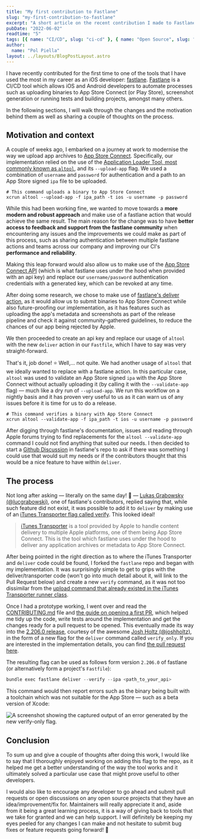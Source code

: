 ```yaml
---
title: "My first contribution to Fastlane"
slug: "my-first-contribution-to-fastlane"
excerpt: "A short article on the recent contribution I made to Fastlane's open source project."
pubDate: "2022-06-02"
readtime: "5"
tags: [{ name: "CI/CD", slug: "ci-cd" }, { name: "Open Source", slug: "open-source" }]
author:
  name: "Pol Piella"
layout: ../layouts/BlogPostLayout.astro
---
```


I have recently contributed for the first time to one of the tools that I have used the most in my career as an iOS developer: [fastlane](https://github.com/fastlane/fastlane). [Fastlane](https://github.com/fastlane/fastlane) is a CI/CD tool which allows iOS and Android developers to automate processes such as uploading binaries to App Store Connect (or Play Store), screenshot generation or running tests and building projects, amongst many others.

In the following sections, I will walk through the changes and the motivation behind them as well as sharing a couple of thoughts on the process.

## Motivation and context
A couple of weeks ago, I embarked on a journey at work to modernise the way we upload app archives to [App Store Connect](https://appstoreconnect.apple.com). Specifically, our implementation relied on the use of the [Application Loader Tool, most commonly known as `altool`](https://keith.github.io/xcode-man-pages/altool.1.html), and its `--upload-app` flag. We used a combination of `username` and `password` for authentication and a path to an App Store signed `ipa` file to be uploaded.

```bash:Terminal
# This command uploads a binary to App Store Connect
xcrun altool --upload-app -f ipa_path -t ios -u username -p password
```

While this had been working fine, we wanted to move towards a  **more modern and robust approach** and make use of a fastlane action that would achieve the same result. The main reason for the change was to have **better access to feedback and  support from the fastlane community** when encountering any issues and the improvements we could make as part of this process, such as sharing authentication between multiple fastlane actions and teams across our company and improving our CI's **performance and reliability**. 

Making this leap forward would also allow us to make use of the [App Store Connect API](https://developer.apple.com/documentation/appstoreconnectapi) (which is what fastlane uses under the hood when provided with an api key) and replace our `username/password` authentication credentials with a generated key, which can be revoked at any time.

After doing some research, we chose to make use of [fastlane's deliver action](https://docs.fastlane.tools/actions/deliver), as it would allow us to submit binaries to App Store Connect while also future-proofing our implementation, as it has features such as uploading the app's metadata and screenshots as part of the release pipeline and check it against community-gathered guidelines, to reduce the chances of our app being rejected by Apple.

We then proceeded to create an api key and replace our usage of `altool` with the new `deliver` action in our `Fastfile`, which I have to say was very straight-forward.

That's it, job done! ⭐️ Well,... not quite. We had another usage of `altool` that we ideally wanted to replace with a fastlane action. In this particular case, `altool` was used to validate an App Store signed `ipa` with the App Store Connect without actually uploading it (by calling it with the `--validate-app` flag) — much like a dry run of `--upload-app`. We run this workflow on a nightly basis and it has proven very useful to us as it can warn us of any issues before it is time for us to do a release. 

```bash:Terminal
# This command verifies a binary with App Store Connect
xcrun altool --validate-app -f ipa_path -t ios -u username -p password
```

After digging through fastlane's documentation, issues and reading through Apple forums trying to find replacements for the `altool --validate-app` command I could not find anything that suited our needs. I then decided to start a [Github Discussion](https://github.com/fastlane/fastlane/discussions/20204) in fastlane's repo to ask if there was something I could use that would suit my needs or if the contributors thought that this would be a nice feature to have within `deliver`.

## The process
Not long after asking — literally on the same day! 🤩 — [Lukas Grabowsky (@lucgrabowski)](https://github.com/lucgrabowski), one of fastlane's contributors, replied saying that, while such feature did not exist, it was possible to add it to `deliver` by making use of an [iTunes Transporter flag called verify](https://help.apple.com/itc/transporteruserguide/en.lproj/static.html#apdATD1E2248-D1E1A1303-D1E2248A1126). This looked ideal! 

> [iTunes Transporter](https://help.apple.com/itc/transporteruserguide/en.lproj/static.html#itc16ef2f321) is a tool provided by Apple to handle content delivery to multiple Apple platforms, one of them being App Store Connect. This is the tool which fastlane uses under the hood to deliver any application archives or metadata to App Store Connect.

After being pointed in the right direction as to where the iTunes Transporter and `deliver` code could be found, I forked the `fastlane` repo and began with my implementation. It was surprisingly simple to get to grips with the deliver/transporter code (won't go into much detail about it, will link to the Pull Request below) and create a new `verify` command, as it was not too dissimilar from the [upload command that already existed in the iTunes Transporter runner class](https://github.com/fastlane/fastlane/blob/master/fastlane_core/lib/fastlane_core/itunes_transporter.rb#L542).

Once I had a prototype working, I went over and read the [CONTRIBUTING.md](https://github.com/fastlane/fastlane/blob/master/CONTRIBUTING.md) file and [the guide on opening a first PR](https://github.com/fastlane/fastlane/blob/master/YourFirstPR.md), which helped me tidy up the code, write tests around the implementation and get the changes ready for a pull request to be opened. This eventually made its way into the [2.206.0 release](https://twitter.com/FastlaneTools/status/1526782301060976640), courtesy of the awesome [Josh Holtz (@joshholtz)](https://twitter.com/joshdholtz), in the form of a new flag for the `deliver` command called `verify_only`. If you are interested in the implementation details, you can find [the pull request here](https://github.com/fastlane/fastlane/pull/20247).

The resulting flag can be used as follows form version `2.206.0` of fastlane (or alternatively form a project's `Fastfile`):

```swift
bundle exec fastlane deliver --verify --ipa <path_to_your_api>
```

This command would then report errors such as the binary being built with a toolchain which was not suitable for the App Store — such as a beta version of Xcode:

![A screenshot showing the captured output of an error generated by the new verify-only flag.](/assets/posts/my-first-contribution-to-fastlane/error-output.png)

## Conclusion
To sum up and give a couple of thoughts after doing this work, I would like to say that I thoroughly enjoyed working on adding this flag to the repo, as it helped me get a better understanding of the way the tool works and it ultimately solved a particular use case that might prove useful to other developers. 

I would also like to encourage any developer to go ahead and submit pull requests or open discussions on any open source projects that they have an idea/improvement/fix for. Maintainers will really appreciate it and, aside from it being a great learning process, it is a way of giving back to tools that we take for granted and we can help support. I will definitely be keeping my eyes peeled for any changes I can make and not hesitate to submit bug fixes or feature requests going forward! 🚀

